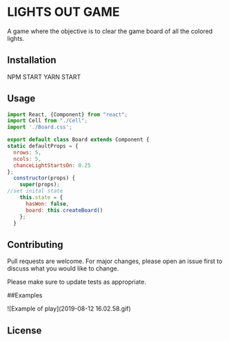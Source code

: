# LIGHTS OUT GAME

A game where the objective is to clear the game board of all the colored lights.

## Installation

NPM START
YARN START

## Usage

```javascript
import React, {Component} from "react";
import Cell from "./Cell";
import './Board.css';

export default class Board extends Component {
static defaultProps = {
  nrows: 5,
  ncols: 5,
  chanceLightStartsOn: 0.25
};
  constructor(props) {
    super(props);
//set inital state
    this.state = {
      hasWon: false,
      board: this.createBoard()
    };
  }
```

## Contributing
Pull requests are welcome. For major changes, please open an issue first to discuss what you would like to change.

Please make sure to update tests as appropriate.

##Examples

![Example of play](2019-08-12 16.02.58.gif)

## License
